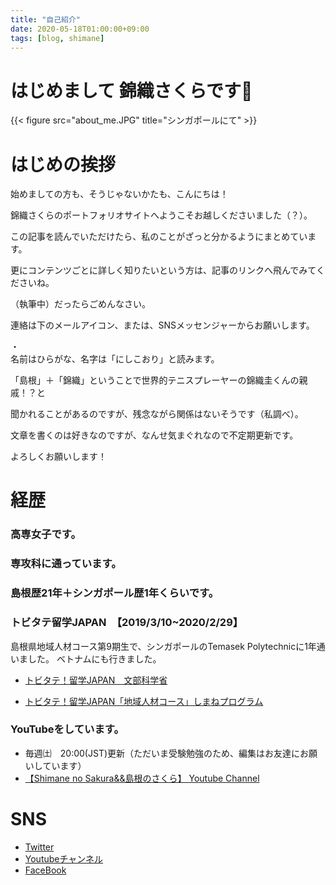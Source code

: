 ```yaml
---
title: "自己紹介"
date: 2020-05-18T01:00:00+09:00
tags: [blog, shimane]
---
```


# はじめまして 錦織さくらです🌸　　
{{< figure src="about_me.JPG" title="シンガポールにて" >}}  

# はじめの挨拶
始めましての方も、そうじゃないかたも、こんにちは！

錦織さくらのポートフォリオサイトへようこそお越しくださいました（？）。

この記事を読んでいただけたら、私のことがざっと分かるようにまとめています。 

更にコンテンツごとに詳しく知りたいという方は、記事のリンクへ飛んでみてくださいね。

（執筆中）だったらごめんなさい。  

連絡は下のメールアイコン、または、SNSメッセンジャーからお願いします。  

・  
名前はひらがな、名字は「にしこおり」と読みます。  

「島根」＋「錦織」ということで世界的テニスプレーヤーの錦織圭くんの親戚！？と  

聞かれることがあるのですが、残念ながら関係はないそうです（私調べ）。　

文章を書くのは好きなのですが、なんせ気まぐれなので不定期更新です。  

よろしくお願いします！  


# 経歴  
### 高専女子です。  
### 専攻科に通っています。
### 島根歴21年＋シンガポール歴1年くらいです。 
### トビタテ留学JAPAN　【2019/3/10~2020/2/29】
島根県地域人材コース第9期生で、シンガポールのTemasek Polytechnicに1年通いました。
ベトナムにも行きました。

- [トビタテ！留学JAPAN　文部科学省](https://tobitate.mext.go.jp/)

- [トビタテ！留学JAPAN「地域人材コース」しまねプログラム](https://www.tobitate-shimane.jp/)
  
### YouTubeをしています。
- 毎週㈯　20:00(JST)更新（ただいま受験勉強のため、編集はお友達にお願いしています）
- [【Shimane no Sakura&&島根のさくら】 Youtube Channel](https://www.youtube.com/channel/UCf3tTxTDJGquzSnx6Y-xGYA)  

# SNS
- [Twitter](https://twitter.com/shimanenosakura)
- [Youtubeチャンネル](https://www.youtube.com/channel/UCf3tTxTDJGquzSnx6Y-xGYA)
- [FaceBook](https://www.facebook.com/sakura.nishikori/)